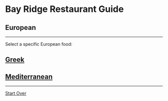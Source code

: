 # Bay Ridge Restaurant Guide
## European 
---
Select a specific European food:
## [Greek](../european/greek.md)

## [Mediterranean](../european/mediterranean.md)
---
[Start Over](../home.md)
